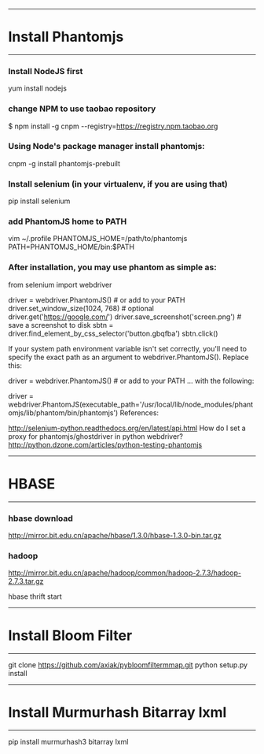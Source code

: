 -------------------------------------------------------------------------------
# Install Phantomjs
-------------------------------------------------------------------------------
### Install NodeJS first
yum install nodejs

### change NPM to use taobao repository
$ npm install -g cnpm --registry=https://registry.npm.taobao.org

### Using Node's package manager install phantomjs: 
cnpm -g install phantomjs-prebuilt

### Install selenium (in your virtualenv, if you are using that)
pip install selenium

### add PhantomJS home to PATH
vim ~/.profile
PHANTOMJS_HOME=/path/to/phantomjs
PATH=PHANTOMJS_HOME/bin:$PATH

### After installation, you may use phantom as simple as:

from selenium import webdriver

driver = webdriver.PhantomJS() # or add to your PATH
driver.set_window_size(1024, 768) # optional
driver.get('https://google.com/')
driver.save_screenshot('screen.png') # save a screenshot to disk
sbtn = driver.find_element_by_css_selector('button.gbqfba')
sbtn.click()

If your system path environment variable isn't set correctly, you'll need to specify the exact path as an argument to webdriver.PhantomJS(). Replace this:

driver = webdriver.PhantomJS() # or add to your PATH
... with the following:

driver = webdriver.PhantomJS(executable_path='/usr/local/lib/node_modules/phantomjs/lib/phantom/bin/phantomjs')
References:

http://selenium-python.readthedocs.org/en/latest/api.html
How do I set a proxy for phantomjs/ghostdriver in python webdriver?
http://python.dzone.com/articles/python-testing-phantomjs

-------------------------------------------------------------------------------
# HBASE
-------------------------------------------------------------------------------

### hbase download
http://mirror.bit.edu.cn/apache/hbase/1.3.0/hbase-1.3.0-bin.tar.gz

### hadoop
http://mirror.bit.edu.cn/apache/hadoop/common/hadoop-2.7.3/hadoop-2.7.3.tar.gz

hbase thrift start

-------------------------------------------------------------------------------
# Install Bloom Filter
-------------------------------------------------------------------------------
git clone https://github.com/axiak/pybloomfiltermmap.git
python setup.py install

-------------------------------------------------------------------------------
# Install Murmurhash Bitarray lxml
-------------------------------------------------------------------------------
pip install murmurhash3 bitarray lxml